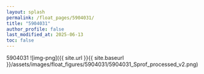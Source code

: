 ```yaml
---
layout: splash
permalink: /float_pages/5904031/
title: "5904031"
author_profile: false
last_modified_at: 2025-06-13
toc: false
---
```

 
5904031
![img-png]({{ site.url }}{{ site.baseurl }}/assets/images/float_figures/5904031/5904031_Sprof_processed_v2.png)